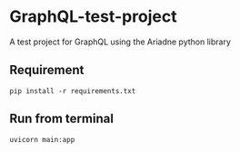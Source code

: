 # GraphQL-test-project
A test project for GraphQL using the Ariadne python library

## Requirement
```
pip install -r requirements.txt
```

## Run from terminal
```
uvicorn main:app
```